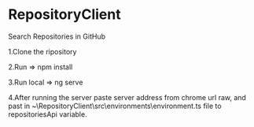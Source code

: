 # RepositoryClient
Search Repositories in GitHub

1.Clone the ripository

2.Run => npm install

3.Run local => ng serve

4.After running the server paste server address from chrome url raw, and past in ~\RepositoryClient\src\environments\environment.ts file to repositoriesApi variable.
